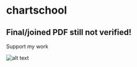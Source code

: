 # chartschool

## Final/joined PDF still not verified! 

Support my work

![alt text](https://github.com/InserirAquiNome/chartschool/blob/master/static/image/donate.png "Logo Title Text 1")
